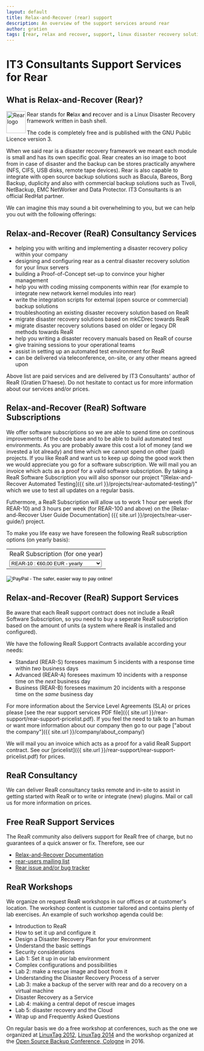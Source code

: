 ```yaml
---
layout: default
title: Relax-and-Recover (rear) support
description: An overview of the support services around rear
author: gratien
tags: [rear, relax and recover, support, linux disaster recovery solution, IT3 Consultants, GPL]
---
```


# IT3 Consultants Support Services for Rear

## What is Relax-and-Recover (Rear)?

<img src="{{ site.url }}/images/logo/rear_logo_100.png" width="51" height="58" border="0" align="left" alt="Rear logo" />
Rear stands for <strong>Re</strong>lax <strong>a</strong>nd <strong>r</strong>ecover and is a Linux Disaster Recovery framework written in bash shell.

The code is completely free and is published with the GNU Public Licence version 3.

When we said rear is a disaster recovery framework we meant each module is small and has its own specific goal. Rear creates an iso image to boot from in case of disaster and the backup can be stores practically anywhere (NFS, CIFS, USB disks, remote tape devices). Rear is also capable to integrate with open source backup solutions such as Bacula, Bareos, Borg Backup, duplicity and also with commercial backup solutions such as Tivoli, NetBackup, EMC NetWorker and Data Protector.
IT3 Consultants is an official RedHat partner.

We can imagine this may sound a bit overwhelming to you, but we can help you out with the following offerings:

## Relax-and-Recover (ReaR) Consultancy Services

* helping you with writing and implementing a disaster recovery policy within your company
* designing and configuring rear as a central disaster recovery solution for your linux servers
* building a Proof-of-Concept set-up to convince your higher management
* help you with coding missing components within rear (for example to integrate new network kernel modules into rear)
* write the integration scripts for external (open source or commercial) backup solutions
* troubleshooting an existing disaster recovery solution based on ReaR
* migrate disaster recovery solutions based on mkCDrec towards ReaR
* migrate disaster recovery solutions based on older or legacy DR methods towards ReaR
* help you writing a disaster recovery manuals based on ReaR of course
* give training sessions to your operational teams
* assist in setting up an automated test environment for ReaR
* can be delivered via teleconference, on-site, or any other means agreed upon

Above list are paid services and are delivered by IT3 Consultants' author of ReaR (Gratien D'haese). Do not hesitate to contact us for more information about our services and/or prices.

## Relax-and-Recover (ReaR) Software Subscriptions

We offer software subscriptions so we are able to spend time on continous improvements of the code base and to be able to build automated test environments. As you are probably aware this cost a lot of money (and we invested a lot already) and time which we cannot spend on other (paid) projects. If you like ReaR and want us to keep up doing the good work then we would appreciate you go for a software subscription. We will mail you an invoice which acts as a proof for a valid software subscription.
By taking a ReaR Software Subscription you will also sponsor our project "[Relax-and-Recover Automated Testing]({{ site.url }}/projects/rear-automated-testing/)" which we use to test all updates on a regular basis.

Futhermore, a ReaR Subscription will allow us to work 1 hour per week (for REAR-10) and 3 hours per week (for REAR-100 and above) on the [Relax-and-Recover User Guide Documentation] ({{ site.url }}/projects/rear-user-guide/) project.

To make you life easy we have foreseen the following ReaR subscription options (on yearly basis):

<form action="https://www.paypal.com/cgi-bin/webscr" method="post" target="_top">
<input type="hidden" name="cmd" value="_s-xclick">
<input type="hidden" name="hosted_button_id" value="H2ABG5W4D23FW">
<table>
<tr><td><input type="hidden" name="on0" value="ReaR Subscription (for one year)">ReaR Subscription (for one year)</td></tr><tr><td><select name="os0">
	<option value="REAR-10">REAR-10 : €60,00 EUR - yearly</option>
	<option value="REAR-100">REAR-100 : €450,00 EUR - yearly</option>
	<option value="REAR-1000">REAR-1000 : €3 000,00 EUR - yearly</option>
</select> </td></tr>
</table>
<input type="hidden" name="currency_code" value="EUR">
<input type="image" src="https://www.paypalobjects.com/en_US/BE/i/btn/btn_subscribeCC_LG.gif" border="0" name="submit" alt="PayPal - The safer, easier way to pay online!">
<img alt="" border="0" src="https://www.paypalobjects.com/en_US/i/scr/pixel.gif" width="1" height="1">
</form>


## Relax-and-Recover (ReaR) Support Services

Be aware that each ReaR support contract does not include a ReaR Software Subscription, so you need to buy a seperate ReaR subscription based on the amount of units (a system where ReaR is installed and configured).

We have the following ReaR Support Contracts available according your needs:

* Standard (REAR-S) foresees maximum 5 incidents with a response time within *two* business days
* Advanced (REAR-A) foresees maximum 10 incidents with a response time on the *next* business day
* Business (REAR-B) foresees maximum 20 incidents with a response time on the *same* business day

For more information about the Service Level Agreements (SLA) or prices please [see the rear support services PDF file]({{ site.url }}/rear-support/rear-support-pricelist.pdf). If you feel the need to talk to an human or want more information about our company then go to our page ["about the company"]({{ site.url }}/company/about_company/)

We will mail you an invoice which acts as a proof for a valid ReaR Support contract. See our [pricelist]({{ site.url }}/rear-support/rear-support-pricelist.pdf) for prices.

## ReaR Consultancy

We can deliver ReaR consultancy tasks remote and in-site to assist in getting started with ReaR or to write or integrate (new) plugins. Mail or call us for more information on prices.

## Free ReaR Support Services

The ReaR community also delivers support for ReaR free of charge, but no guarantees of a quick answer or fix. Therefore, see our 

* [Relax-and-Recover Documentation](http://relax-and-recover.org/documentation/)
* [rear-users mailing list](http://lists.relax-and-recover.org/mailman/listinfo/rear-users)
* [Rear issue and/or bug tracker](https://github.com/rear/rear/issues)


## ReaR Workshops

We organize on request ReaR workshops in our offices or at customer's location. The workshop content is customer tailored and contains plenty of lab exercises. An example of such workshop agenda could be:

-	Introduction to ReaR
-	How to set it up and configure it
-	Design a Disaster Recovery Plan for your environment
-	Understand the basic settings
-	Security considerations
-	Lab 1: Set it up in our lab environment
-	Complex configurations and possibilities
-	Lab 2: make a rescue image and boot from it
-	Understanding the Disaster Recovery Process of a server
-	Lab 3: make a backup of the server with rear and do a recovery on a virtual machine
-	Disaster Recovery as a Service
-	Lab 4: making a central depot of rescue images
-	Lab 5: disaster recovery and the Cloud
-	Wrap up and Frequently Asked Questions


On regular basis we do a free workshop at conferences, such as the one we organized at [LinuxTag 2012](http://www.linuxtag.org/2012/de/program/workshops/workshops/vortragsdetails-talkid701.html), [LinuxTag 2014](http://www.linuxtag.org/2014/de/programm/vortragsdetails/?eventid=2653) and the workshop organized at the [Open Source Backup Conference, Cologne](http://osbconf.org/workshops/) in 2016.
